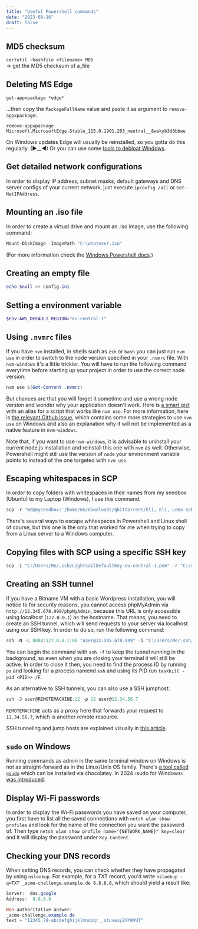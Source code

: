 ```yaml
---
title: "Useful Powershell commands"
date: "2023-08-16"
draft: false
---
```


## MD5 checksum

`certutil -hashfile <filename> MD5`
\
-> get the MD5 checksum of a_file

## Deleting MS Edge

`get-appxpackage *edge*`

...then copy the `PackageFullName` value and paste it as argument to `remove-appxpackage`:

`remove-appxpackage Microsoft.MicrosoftEdge.Stable_115.0.1901.203_neutral__8wekyb3d8bbwe`

On Windows updates Edge will usually be reinstalled, so you gotta do this regularly. (►\_\_◄) Or you can use some [tools to debloat Windows](./debloatingwindows).

## Get detailed network configurations

In order to display IP address, subnet masks, default gateways and DNS server configs of your current network, just execute `ipconfig /all` or `Get-NetIPAddress`.

## Mounting an .iso file

In order to create a virtual drive and mount an .iso image, use the following command:

```powershell
Mount-DiskImage -ImagePath "C:\whatever.iso"
```

(For more information check the [Windows Powershell docs](https://github.com/MicrosoftDocs/windows-powershell-docs/blob/main/docset/winserver2022-ps/storage/Mount-DiskImage.md).)

## Creating an empty file

```powershell
echo $null >> config.ini
```

## Setting a environment variable

```powershell
$Env:AWS_DEFAULT_REGION="eu-central-1"
```

## Using `.nvmrc` files

If you have `nvm` installed, in shells such as `zsh` or `bash` you can just run `nvm use` in order to switch to the node version specified in your `.nvmrc` file. With `nvm-windows` it's a little trickier. You will have to run the following command everytime before starting up your project in order to use the correct node version:

```powershell
nvm use $(Get-Content .nvmrc)
```

But chances are that you will forget it sometime and use a wrong node version and wonder why your application doesn't work. Here is [a smart gist](https://gist.github.com/tcrammond/e52dfad4c2b36258f83f7a964af10097) with an alias for a script that works like `nvm use`. For more information, here is [the relevant Github issue](https://github.com/coreybutler/nvm-windows/issues/128), which contains some more strategies to use `nvm use` on Windows and also an explanation why it will not be implemented as a native feature in `nvm-windows`.

Note that, if you want to use `nvm-windows`, it is advisable to uninstall your current node.js installation and reinstall this one with `nvm` as well. Otherwise, Powershell might still use the version of `node` your environment variable points to instead of the one targeted with `nvm use`.

## Escaping whitespaces in SCP

In order to copy folders with whitespaces in their names from my seedbox (Ubuntu) to my Laptop (Windows), I use this command:

```powershell
scp -r "me@myseedbox:'/home/me/downloads/qbittorrent/Eli, Eli, Lema Sabachthani (2005)'" C:\Users\Me\Videos\
```

There's several ways to escape whitespaces in Powershell and Linux shell of course, but this one is the only that worked for me when trying to copy from a Linux server to a Windows computer.

## Copying files with SCP using a specific SSH key

```powershell
scp -i "C:/Users/Me/.ssh/LightsailDefaultKey-eu-central-1.pem" -r "C:/xampp/htdocs/sensape/wp-content/themes/*" "user@12.345.678.999:/home/user/stack/wordpress/wp-content/themes"
```

## Creating an SSH tunnel

If you have a Bitname VM with a basic Wordpress installation, you will notice to for security reasons, you cannot access phpMyAdmin via `http://12.345.678.999/phpMyAdmin`, because this URL is only accessible using localhost (`127.0.0.1`) as the hostname. That means, you need to create an SSH tunnel, which will send requests to your server via localhost using our SSH key. In order to do so, run the following command:

```powershell
ssh -N -L 8888:127.0.0.1:80 "user@12.345.678.999" -i "C:/Users/Me/.ssh/LightsailDefaultKey-eu-central-  1.pem"
```

You can begin the command with `ssh -f` to keep the tunnel running in the background, so even when you are closing your terminal it will still be active. In order to close it then, you need to find the process ID by running `ps` and looking for a process namend `ssh` and using its PID run `taskkill -pid <PID>> /F`.

As an alternative to SSH tunnels, you can also use a SSH jumphost:

```powershell
ssh -J user@REMOTEMACHINE:22 -p 22 user@12.34.56.7
```

`REMOTEMACHINE` acts as a proxy here that forwards your request to `12.34.56.7`, which is another remote resource.

SSH tunneling and jump hosts are explained visually in [this article](https://ittavern.com/visual-guide-to-ssh-tunneling-and-port-forwarding/).

## `sudo` on Windows

Running commands as admin in the same terminal window on Windows is not as straight-forward as in the Linux/Unix OS family. There's [a tool called `gsudo`](https://community.chocolatey.org/packages/gsudo) which can be installed via chocolatey. In 2024 ›sudo for Windows‹ [was introduced](https://devblogs.microsoft.com/commandline/introducing-sudo-for-windows/).

## Display Wi-Fi passwords

In order to display the Wi-Fi passwords you have saved on your computer, you first have to list all the saved connections with `netsh wlan show profiles` and look for the name of the connection you want the password of. Then type `netsh wlan show profile name="{NETWORK_NAME}" key=clear` and it will display the password under `Key Content`.

## Checking your DNS records

When setting DNS records, you can check whether they have propagated by using `nslookup`. For example, for a TXT record, you'd write `nslookup -q=TXT _acme-challenge.example.de 8.8.8.8`, which should yield a result like:

```powershell
Server:  dns.google
Address:  8.8.8.8

Non-authoritative answer:
_acme-challenge.example.de
text = "12345_78-abcdefghijklmnopqr__stuvwxyZXYWVUT"
```
